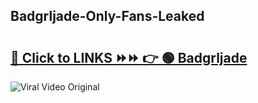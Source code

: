 
 ## Badgrljade-Only-Fans-Leaked

# <h2><a href="https://clipsfans.com/Badgrljade&ref=git">🔗 Click to LINKS ⏩⏩ 👉 🟢 Badgrljade </a></h2>

<a href="https://clipsfans.com/Badgrljade&ref=git" rel="nofollow" data-target="animated-image.originalLink"><img src="https://i.ibb.co.com/xMMVF88/686577567.gif" alt="Viral Video Original" style="max-width: 100%; display: inline-block;" data-target="animated-image.originalImage"></a>
